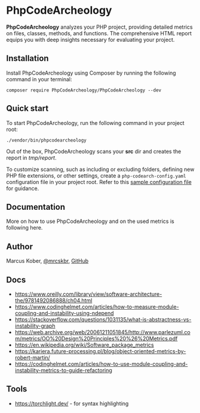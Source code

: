 # PhpCodeArcheology

**PhpCodeArcheology** analyzes your PHP project, providing detailed metrics on files, classes, methods, and functions. The comprehensive HTML report equips you with deep insights necessary for evaluating your project.

## Installation

Install PhpCodeArcheology using Composer by running the following command in your terminal:

```
composer require PhpCodeArcheology/PhpCodeArcheology --dev
```

## Quick start

To start PhpCodeArcheology, run the following command in your project root:

```
./vendor/bin/phpcodearcheology
```

Out of the box, PhpCodeArcheology scans your **src** dir and creates the report in *tmp/report*.

To customize scanning, such as including or excluding folders, defining new PHP file extensions, or other settings, create a `php-codearch-config.yaml` configuration file in your project root. Refer to this [sample configuration file](php-codearch-config-sample.yaml) for guidance.

## Documentation

More on how to use PhpCodeArcheology and on the used metrics is following here.

## Author

Marcus Kober, [@mrcskbr](https://twitter.com/mrcskbr), [GitHub](https://github.com/marcuskober)

## Docs

- https://www.oreilly.com/library/view/software-architecture-the/9781492086888/ch04.html
- https://www.codinghelmet.com/articles/how-to-measure-module-coupling-and-instability-using-ndepend
- https://stackoverflow.com/questions/1031135/what-is-abstractness-vs-instability-graph
- https://web.archive.org/web/20061211051845/http://www.parlezuml.com/metrics/OO%20Design%20Principles%20%26%20Metrics.pdf
- https://en.wikipedia.org/wiki/Software_package_metrics
- https://kariera.future-processing.pl/blog/object-oriented-metrics-by-robert-martin/
- https://codinghelmet.com/articles/how-to-use-module-coupling-and-instability-metrics-to-guide-refactoring

## Tools

- https://torchlight.dev/ - for syntax highlighting